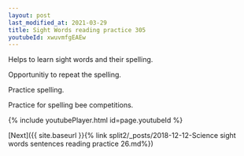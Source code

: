 ```yaml
---
layout: post
last_modified_at: 2021-03-29
title: Sight Words reading practice 305
youtubeId: xwuvmfgEAEw
---
```

 
 
Helps to learn sight words and their spelling.

Opportunitiy to repeat the spelling. 

Practice spelling. 
 
Practice for spelling bee competitions. 
 
{% include youtubePlayer.html id=page.youtubeId %}
 
 

[Next]({{ site.baseurl }}{% link  split2/_posts/2018-12-12-Science sight words sentences reading practice 26.md%})
 
